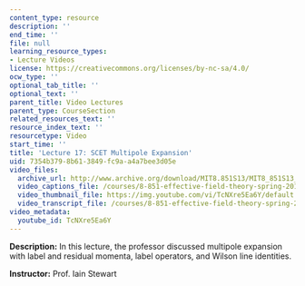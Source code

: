 ```yaml
---
content_type: resource
description: ''
end_time: ''
file: null
learning_resource_types:
- Lecture Videos
license: https://creativecommons.org/licenses/by-nc-sa/4.0/
ocw_type: ''
optional_tab_title: ''
optional_text: ''
parent_title: Video Lectures
parent_type: CourseSection
related_resources_text: ''
resource_index_text: ''
resourcetype: Video
start_time: ''
title: 'Lecture 17: SCET Multipole Expansion'
uid: 7354b379-8b61-3849-fc9a-a4a7bee3d05e
video_files:
  archive_url: http://www.archive.org/download/MIT8.851S13/MIT8_851S13_lec17_300k.mp4
  video_captions_file: /courses/8-851-effective-field-theory-spring-2013/913953c5ef4652a38a79f9ba9fbcbed7_TcNXre5Ea6Y.vtt
  video_thumbnail_file: https://img.youtube.com/vi/TcNXre5Ea6Y/default.jpg
  video_transcript_file: /courses/8-851-effective-field-theory-spring-2013/ad88d925925b94d33c7cb419a63336b9_TcNXre5Ea6Y.pdf
video_metadata:
  youtube_id: TcNXre5Ea6Y
---
```


**Description:** In this lecture, the professor discussed multipole expansion with label and residual momenta, label operators, and Wilson line identities.

**Instructor:** Prof. Iain Stewart

